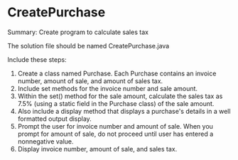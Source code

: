 # CreatePurchase
Summary: Create program to calculate sales tax

The solution file should be named CreatePurchase.java

Include these steps:
1.	Create a class named Purchase. Each Purchase contains an invoice number, amount of sale, and amount of sales tax.
2.	Include set methods for the invoice number and sale amount.
3.	Within the set() method for the sale amount, calculate the sales tax as 7.5% (using a static field in the Purchase class) of the sale amount.
4.	Also include a display method that displays a purchase's details in a well formatted output display.
5.	Prompt the user for invoice number and amount of sale. When you prompt for amount of sale, do not proceed until user has entered a nonnegative value.
6.	Display invoice number, amount of sale, and sales tax.

